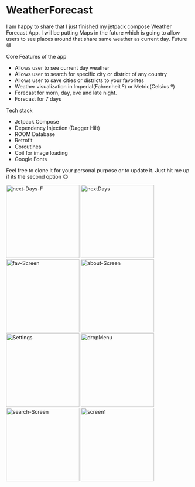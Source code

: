 # WeatherForecast
I am happy to share that I just finished my jetpack compose Weather Forecast App.
I will be putting Maps in the future which is going to allow users to see places around that share same weather as current day. Future 😅

Core Features of the app
* Allows user to see current day weather
* Allows user to search for specific city or district of any country
* Allows user to save cities or districts to your favorites
* Weather visualization in Imperial(Fahrenheit º) or Metric(Celsius º)
* Forecast for morn, day, eve and late night.
* Forecast for 7 days

Tech stack
* Jetpack Compose
* Dependency Injection (Dagger Hilt)
* ROOM Database
* Retrofit
* Coroutines
* Coil for image loading
* Google Fonts

Feel free to clone it for your personal purpose or to update it. Just hit me up if its the second option 😊

<img src="https://i.ibb.co/Jq6V5fP/next-Days-F.png" width="200" alt="next-Days-F" border="0">
<img src="https://i.ibb.co/2kdvS8C/nextDays.png" width="200" alt="nextDays" border="0">
<img src="https://i.ibb.co/L6LWPSs/fav-Screen.png" width="200" alt="fav-Screen" border="0">
<img src="https://i.ibb.co/SfKRkNr/about-Screen.png" width="200" alt="about-Screen" border="0">
<img src="https://i.ibb.co/92VfnK5/Settings.png" width="200" alt="Settings" border="0">
<img src="https://i.ibb.co/drTkNHR/dropMenu.png" width="200" alt="dropMenu" border="0">
<img src="https://i.ibb.co/qxbbKGK/search-Screen.png" width="200" alt="search-Screen" border="0">
<img src="https://i.ibb.co/5RmFkQz/screen1.png" width="200" alt="screen1" border="0">

